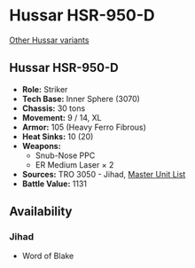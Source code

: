 # Hussar HSR-950-D

[Other Hussar variants](../hussar.md)

## Hussar HSR-950-D
- **Role:** Striker
- **Tech Base:** Inner Sphere (3070)
- **Chassis:** 30 tons
- **Movement:** 9 / 14, XL
- **Armor:** 105 (Heavy Ferro Fibrous)
- **Heat Sinks:** 10 (20)
- **Weapons:**
  - Snub-Nose PPC
  - ER Medium Laser × 2
- **Sources:** TRO 3050 - Jihad, [Master Unit List](http://masterunitlist.info/Unit/Details/1592/hussar-hsr-950-d)
- **Battle Value:** 1131

## Availability

### Jihad
- Word of Blake

